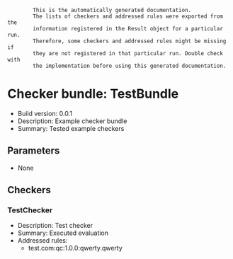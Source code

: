 
            This is the automatically generated documentation. 
            The lists of checkers and addressed rules were exported from the 
            information registered in the Result object for a particular run. 
            Therefore, some checkers and addressed rules might be missing if 
            they are not registered in that particular run. Double check with 
            the implementation before using this generated documentation.

# Checker bundle: TestBundle

* Build version:  0.0.1
* Description:    Example checker bundle
* Summary:        Tested example checkers

## Parameters

* None

## Checkers

### TestChecker

* Description: Test checker
* Summary: Executed evaluation
* Addressed rules:
  * test.com:qc:1.0.0:qwerty.qwerty
